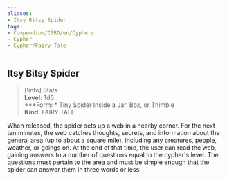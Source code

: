 ```yaml
---
aliases:
- Itsy Bitsy Spider
tags:
- Compendium/CSRD/en/Cyphers
- Cypher
- Cypher/Fairy-Tale
---
```


  
## Itsy Bitsy Spider  
>[!info] Stats  
> **Level:** 1d6  
> ***Form: * Tiny Spider Inside a Jar, Box, or Thimble  
> **Kind:** FAIRY TALE
  
When released, the spider sets up a web in a nearby corner. For the next ten minutes, the web catches thoughts, secrets, and information about the general area (up to about a square mile), including any creatures, people, weather, or goings on. At the end of that time, the user can read the web, gaining answers to a number of questions equal to the cypher's level. The questions must pertain to the area and must be simple enough that the spider can answer them in three words or less.